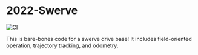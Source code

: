 # 2022-Swerve

[![CI](https://github.com/frc868/2022-CommandBased/actions/workflows/main.yml/badge.svg)](https://github.com/frc868/2022-Swerve/actions/workflows/main.yml)

This is bare-bones code for a swerve drive base! It includes field-oriented operation, trajectory tracking, and odometry.
